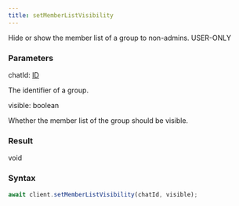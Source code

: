 ```yaml
---
title: setMemberListVisibility
---
```


Hide or show the member list of a group to non-admins.<span class="select-none"> <span class="inline-flex w-fit items-center"><span class="w-fit bg-dbt px-1.5 rounded-md select-none text-fgt text-[10px]">USER-ONLY</span></span> </span>

### Parameters 

<div class="flex flex-col gap-3"><div><div class="font-mono" id="p_chatId" data-anchor><span class="font-bold">chatId</span><span class="opacity-50">:</span> <a href="/gh/types/id"  >ID</a></div><div class="pl-3"><div class="no-margin">

The identifier of a group.

</div></div></div><div><div class="font-mono" id="p_visible" data-anchor><span class="font-bold">visible</span><span class="opacity-50">:</span> <span>boolean</span></div><div class="pl-3"><div class="no-margin">

Whether the member list of the group should be visible.

</div></div></div></div>

### Result 

<div class="font-mono"><span>void</span></div>

### Syntax

```ts
await client.setMemberListVisibility(chatId, visible);
```



